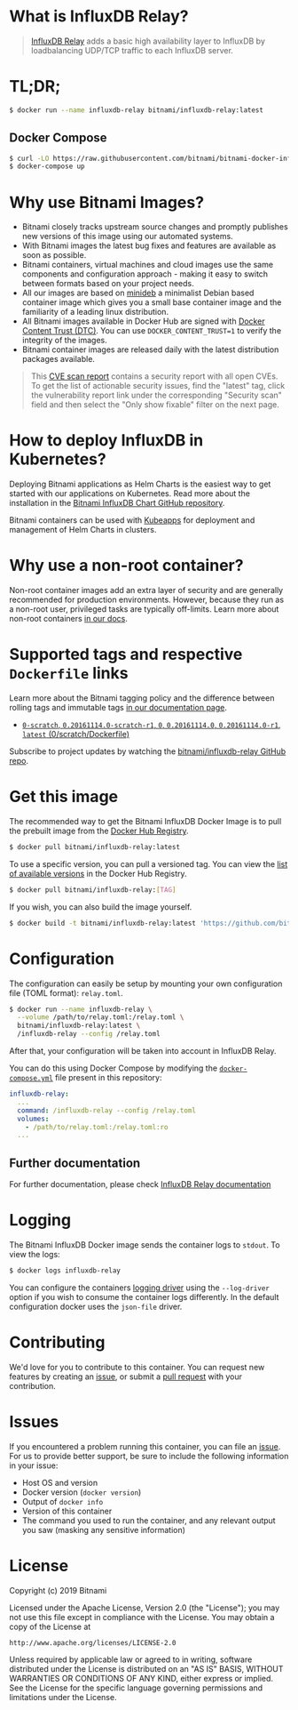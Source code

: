 # What is InfluxDB Relay?

> [InfluxDB Relay](https://github.com/influxdata/influxdb-relay) adds a basic high availability layer to InfluxDB by loadbalancing UDP/TCP traffic to each InfluxDB server.

# TL;DR;

```bash
$ docker run --name influxdb-relay bitnami/influxdb-relay:latest
```

## Docker Compose

```bash
$ curl -LO https://raw.githubusercontent.com/bitnami/bitnami-docker-influxdb-relay/master/docker-compose.yml
$ docker-compose up
```

# Why use Bitnami Images?

* Bitnami closely tracks upstream source changes and promptly publishes new versions of this image using our automated systems.
* With Bitnami images the latest bug fixes and features are available as soon as possible.
* Bitnami containers, virtual machines and cloud images use the same components and configuration approach - making it easy to switch between formats based on your project needs.
* All our images are based on [minideb](https://github.com/bitnami/minideb) a minimalist Debian based container image which gives you a small base container image and the familiarity of a leading linux distribution.
* All Bitnami images available in Docker Hub are signed with [Docker Content Trust (DTC)](https://docs.docker.com/engine/security/trust/content_trust/). You can use `DOCKER_CONTENT_TRUST=1` to verify the integrity of the images.
* Bitnami container images are released daily with the latest distribution packages available.

> This [CVE scan report](https://quay.io/repository/bitnami/influxdb-relay?tab=tags) contains a security report with all open CVEs. To get the list of actionable security issues, find the "latest" tag, click the vulnerability report link under the corresponding "Security scan" field and then select the "Only show fixable" filter on the next page.

# How to deploy InfluxDB in Kubernetes?

Deploying Bitnami applications as Helm Charts is the easiest way to get started with our applications on Kubernetes. Read more about the installation in the [Bitnami InfluxDB Chart GitHub repository](https://github.com/bitnami/charts/tree/master/bitnami/influxdb).

Bitnami containers can be used with [Kubeapps](https://kubeapps.com/) for deployment and management of Helm Charts in clusters.

# Why use a non-root container?

Non-root container images add an extra layer of security and are generally recommended for production environments. However, because they run as a non-root user, privileged tasks are typically off-limits. Learn more about non-root containers [in our docs](https://docs.bitnami.com/containers/how-to/work-with-non-root-containers/).

# Supported tags and respective `Dockerfile` links

Learn more about the Bitnami tagging policy and the difference between rolling tags and immutable tags [in our documentation page](https://docs.bitnami.com/containers/how-to/understand-rolling-tags-containers/).


* [`0-scratch`, `0.20161114.0-scratch-r1`, `0`, `0.20161114.0`, `0.20161114.0-r1`, `latest` (0/scratch/Dockerfile)](https://github.com/bitnami/bitnami-docker-influxdb-relay/blob/0.20161114.0/0/scratch/Dockerfile)

Subscribe to project updates by watching the [bitnami/influxdb-relay GitHub repo](https://github.com/bitnami/bitnami-docker-influxdb-relay).

# Get this image

The recommended way to get the Bitnami InfluxDB Docker Image is to pull the prebuilt image from the [Docker Hub Registry](https://hub.docker.com/r/bitnami/influxdb-relay).

```bash
$ docker pull bitnami/influxdb-relay:latest
```

To use a specific version, you can pull a versioned tag. You can view the [list of available versions](https://hub.docker.com/r/bitnami/influxdb-relay/tags/) in the Docker Hub Registry.

```bash
$ docker pull bitnami/influxdb-relay:[TAG]
```

If you wish, you can also build the image yourself.

```bash
$ docker build -t bitnami/influxdb-relay:latest 'https://github.com/bitnami/bitnami-docker-influxdb-relay.git#master:0/scratch'
```

# Configuration

The configuration can easily be setup by mounting your own configuration file (TOML format): `relay.toml`.

```bash
$ docker run --name influxdb-relay \
  --volume /path/to/relay.toml:/relay.toml \
  bitnami/influxdb-relay:latest \
  /influxdb-relay --config /relay.toml
```

After that, your configuration will be taken into account in InfluxDB Relay.

You can do this using Docker Compose by modifying the [`docker-compose.yml`](https://github.com/bitnami/bitnami-docker-influxdb-relay/blob/master/docker-compose.yml) file present in this repository:

```yaml
influxdb-relay:
  ...
  command: /influxdb-relay --config /relay.toml
  volumes:
    - /path/to/relay.toml:/relay.toml:ro
  ...
```

## Further documentation

For further documentation, please check [InfluxDB Relay documentation](https://github.com/influxdata/influxdb-relay#configuration)

# Logging

The Bitnami InfluxDB Docker image sends the container logs to `stdout`. To view the logs:

```bash
$ docker logs influxdb-relay
```

You can configure the containers [logging driver](https://docs.docker.com/engine/admin/logging/overview/) using the `--log-driver` option if you wish to consume the container logs differently. In the default configuration docker uses the `json-file` driver.

# Contributing

We'd love for you to contribute to this container. You can request new features by creating an [issue](https://github.com/bitnami/bitnami-docker-influxdb-relay/issues), or submit a [pull request](https://github.com/bitnami/bitnami-docker-influxdb-relay/pulls) with your contribution.

# Issues

If you encountered a problem running this container, you can file an [issue](https://github.com/bitnami/bitnami-docker-influxdb-relay/issues). For us to provide better support, be sure to include the following information in your issue:

- Host OS and version
- Docker version (`docker version`)
- Output of `docker info`
- Version of this container
- The command you used to run the container, and any relevant output you saw (masking any sensitive information)

# License

Copyright (c) 2019 Bitnami

Licensed under the Apache License, Version 2.0 (the "License");
you may not use this file except in compliance with the License.
You may obtain a copy of the License at

    http://www.apache.org/licenses/LICENSE-2.0

Unless required by applicable law or agreed to in writing, software
distributed under the License is distributed on an "AS IS" BASIS,
WITHOUT WARRANTIES OR CONDITIONS OF ANY KIND, either express or implied.
See the License for the specific language governing permissions and
limitations under the License.
